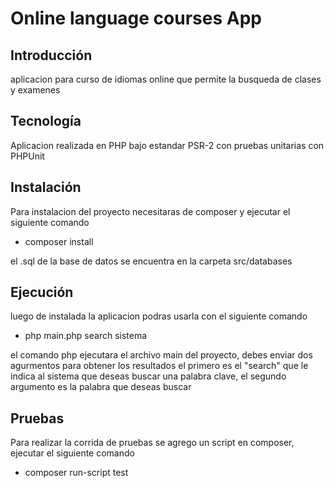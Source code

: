 # Online language courses App
## Introducción
aplicacion para curso de idiomas online que permite la busqueda de clases y examenes

## Tecnología
Aplicacion realizada en PHP bajo estandar PSR-2 con pruebas unitarias con PHPUnit

## Instalación
Para instalacion del proyecto necesitaras de composer y ejecutar el siguiente comando

  - composer install

el .sql de la base de datos se encuentra en la carpeta src/databases

## Ejecución
luego de instalada la aplicacion podras usarla con el siguiente comando 

  - php main.php search sistema

el comando php ejecutara el archivo main del proyecto, debes enviar dos agurmentos para obtener los resultados el primero es el "search" que le indica al sistema que deseas buscar una palabra clave, el segundo argumento es la palabra que deseas buscar

## Pruebas
Para realizar la corrida de pruebas se agrego un script en composer, ejecutar el siguiente comando

  - composer run-script test
